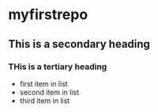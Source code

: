 myfirstrepo
===========
## This is a secondary heading
### THis is a tertiary heading
* first item in list
* second item in list
* third item in list
